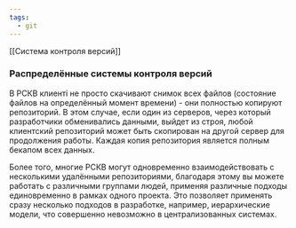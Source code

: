 ```yaml
---
tags:
  - git
---
```


[[Система контроля версий]]

### Распределённые системы контроля версий
В РСКВ клиенті не просто скачивают снимок всех файлов (состояние файлов на определённый момент времени) - они полностью копируют репозиторий. В этом случае, если один из серверов, через который разработчики обменивались данными, выйдет из строя, любой клиентский репозиторий может быть скопирован на другой сервер для продолжения работы. Каждая копия репозитория является полным бекапом всех данных.

Более того, многие РСКВ могут одновременно взаимодействовать с несколькими удалёнными репозиториями, благодаря этому вы можете работать с различными группами людей, применяя различные подходы единовременно в рамках одного проекта. Это позволяет применять сразу несколько подходов в разработке, например, иерархические модели, что совершенно невозможно в централизованных системах.